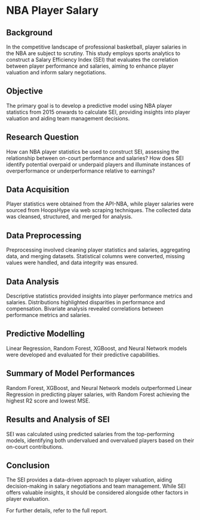 # NBA Player Salary 

## Background
In the competitive landscape of professional basketball, player salaries in the NBA are subject to scrutiny. This study employs sports analytics to construct a Salary Efficiency Index (SEI) that evaluates the correlation between player performance and salaries, aiming to enhance player valuation and inform salary negotiations.

## Objective
The primary goal is to develop a predictive model using NBA player statistics from 2015 onwards to calculate SEI, providing insights into player valuation and aiding team management decisions.

## Research Question
How can NBA player statistics be used to construct SEI, assessing the relationship between on-court performance and salaries? How does SEI identify potential overpaid or underpaid players and illuminate instances of overperformance or underperformance relative to earnings?

## Data Acquisition
Player statistics were obtained from the API-NBA, while player salaries were sourced from HoopsHype via web scraping techniques. The collected data was cleansed, structured, and merged for analysis.

## Data Preprocessing
Preprocessing involved cleaning player statistics and salaries, aggregating data, and merging datasets. Statistical columns were converted, missing values were handled, and data integrity was ensured.

## Data Analysis
Descriptive statistics provided insights into player performance metrics and salaries. Distributions highlighted disparities in performance and compensation. Bivariate analysis revealed correlations between performance metrics and salaries.

## Predictive Modelling
Linear Regression, Random Forest, XGBoost, and Neural Network models were developed and evaluated for their predictive capabilities.

## Summary of Model Performances
Random Forest, XGBoost, and Neural Network models outperformed Linear Regression in predicting player salaries, with Random Forest achieving the highest R2 score and lowest MSE.

## Results and Analysis of SEI
SEI was calculated using predicted salaries from the top-performing models, identifying both undervalued and overvalued players based on their on-court contributions.

## Conclusion
The SEI provides a data-driven approach to player valuation, aiding decision-making in salary negotiations and team management. While SEI offers valuable insights, it should be considered alongside other factors in player evaluation.

For further details, refer to the full report.

